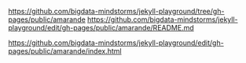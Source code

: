 
https://github.com/bigdata-mindstorms/jekyll-playground/tree/gh-pages/public/amarande
https://github.com/bigdata-mindstorms/jekyll-playground/edit/gh-pages/public/amarande/README.md

https://github.com/bigdata-mindstorms/jekyll-playground/edit/gh-pages/public/amarande/index.html
